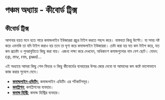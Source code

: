 # পঞ্চম অধ্যায় - কীবোর্ড ট্রিক্স

## কীবোর্ড ট্রিক্স

আপনার হয়ত মনে হতে পারে কমান্ডলাইন ইউজাররা প্রচুর টাইপ করতে পছন্দ করে। বাস্তবতা কিন্তু উল্টো। যা সময় নষ্ট করে এমনকি তা যদি টাইপ করাও হয় তবে তা ঘৃণা করে কমান্ডলাইন ইউজাররা। চেষ্টা করা হয় যত কম টাইপ করে, যত কম প্রচেষ্টা ও পুনরাবৃত্তিতে কিছু করা যায়। এজন্য লক্ষ্য করে দেখবেন, অধিকাংশ কমান্ডগুলোর নাম বেশ ছোট। যেমন: cp, mv, rm, pwd...

এই অধ্যায়ে আমরা কিছু শেল ফিচার ও কিছু কীবোর্ডের ব্যবহারের উপর জোর দেবো যা আমাদের কম কষ্টে ভালোভাবে কাজ করার সুযোগ দেবে।

* [**কমান্ডলাইন এডিটিং**:](1.5.1.commandlineediting.md) কমান্ডলাইন এডিটিং এর শর্টকার্টসমূহ।
* [**কমপ্লিশন**:](1.5.2.completion.md) কমপ্লিশনের ব্যবহার।
* [**কমান্ড হিস্ট্রি**:](1.5.3.history.md) কমান্ড হিস্ট্রির ব্যবহার।

